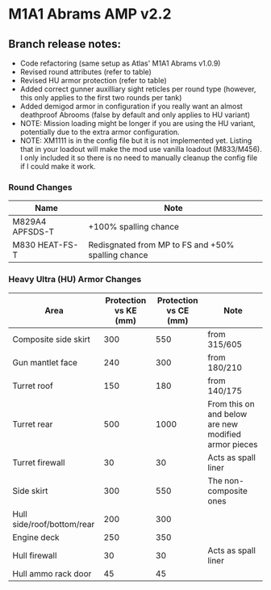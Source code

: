 # M1A1 Abrams AMP v2.2

## Branch release notes:
<p>
	<ul> 
		<li>Code refactoring (same setup as Atlas' M1A1 Abrams v1.0.9)</li>
		<li>Revised round attributes (refer to table)</li>
		<li>Revised HU armor protection (refer to table)</li>
		<li>Added correct gunner auxilliary sight reticles per round type (however, this only applies to the first two rounds per tank)</li>
		<li>Added demigod armor in configuration if you really want an almost deathproof Abrooms (false by default and only applies to HU variant)</li>
		<li>NOTE: Mission loading might be longer if you are using the HU variant, potentially due to the extra armor configuration.</li>
		<li>NOTE: XM1111 is in the config file but it is not implemented yet. Listing that in your loadout will make the mod use vanilla loadout (M833/M456). I only included it so there is no need to manually cleanup the config file if I could make it work.</li>
	</ul>
</p>

### Round Changes
| Name  | Note |
| ------------- | ------------- |
| M829A4 APFSDS-T | +100% spalling chance |
| M830 HEAT-FS-T | Redisgnated from MP to FS and +50% spalling chance |


### Heavy Ultra (HU) Armor Changes
| Area  | Protection vs KE (mm) | Protection vs CE (mm) | Note
| ------------- | ------------- | ------------- | ------------- | 
| Composite side skirt | 300 | 550 | from 315/605 |
| Gun mantlet face | 240 | 300 | from 180/210 |
| Turret roof | 150 | 180 | from 140/175 |
| Turret rear | 500 | 1000 | From this on and below are new modified armor pieces |
| Turret firewall | 30 | 30 | Acts as spall liner |
| Side skirt | 300 | 550 | The non-composite ones |
| Hull side/roof/bottom/rear | 200 | 300 | |
| Engine deck | 250 | 350 | |
| Hull firewall | 30 | 30 | Acts as spall liner |
| Hull ammo rack door | 45 | 45 | |